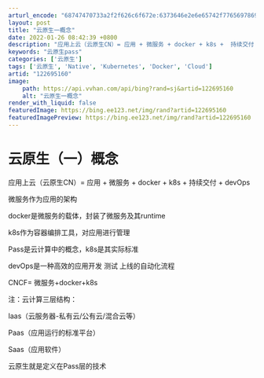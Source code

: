 ```yaml
---
arturl_encode: "68747470733a2f2f626c6f672e:6373646e2e6e65742f77656978696e5f34333734313731312f:61727469636c652f64657461696c732f313232363935313630"
layout: post
title: "云原生一概念"
date: 2022-01-26 08:42:39 +0800
description: "应用上云（云原生CN）= 应用 + 微服务 + docker + k8s +  持续交付 + dev"
keywords: "云原生pass"
categories: ['云原生']
tags: ['云原生', 'Native', 'Kubernetes', 'Docker', 'Cloud']
artid: "122695160"
image:
    path: https://api.vvhan.com/api/bing?rand=sj&artid=122695160
    alt: "云原生一概念"
render_with_liquid: false
featuredImage: https://bing.ee123.net/img/rand?artid=122695160
featuredImagePreview: https://bing.ee123.net/img/rand?artid=122695160
---
```


# 云原生（一）概念

应用上云（云原生CN）= 应用 + 微服务 + docker + k8s + 持续交付 + devOps

微服务作为应用的架构
  
docker是微服务的载体，封装了微服务及其runtime
  
k8s作为容器编排工具，对应用进行管理
  
Pass是云计算中的概念，k8s是其实际标准
  
devOps是一种高效的应用开发 测试 上线的自动化流程

CNCF= 微服务+docker+k8s

注：云计算三层结构：
  
Iaas（云服务器-私有云/公有云/混合云等）
  
Paas（应用运行的标准平台）
  
Saas（应用软件）
  
云原生就是定义在Pass层的技术